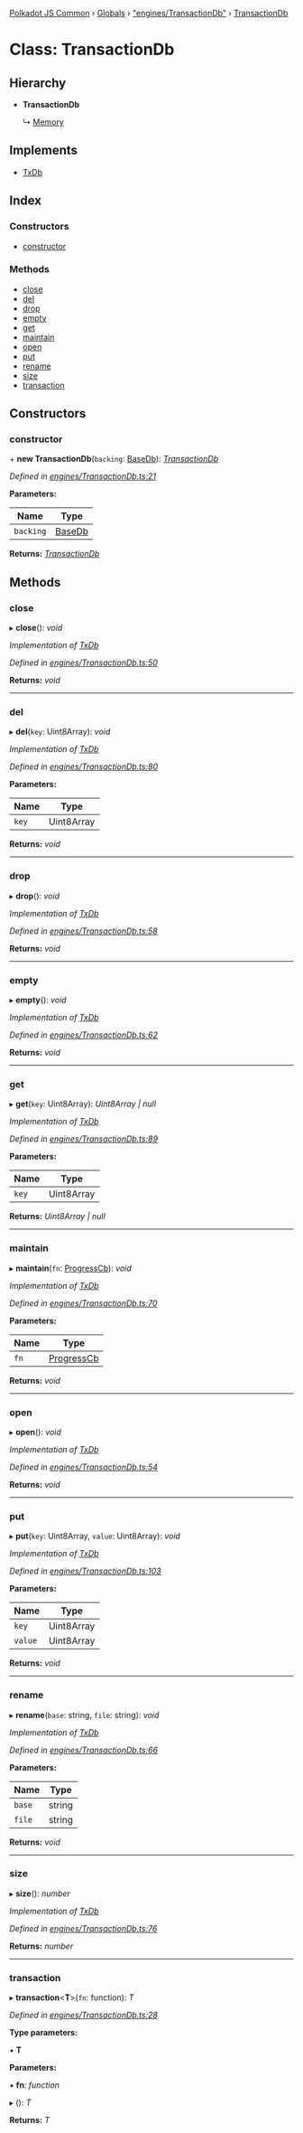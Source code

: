 [Polkadot JS Common](../README.md) › [Globals](../globals.md) › ["engines/TransactionDb"](../modules/_engines_transactiondb_.md) › [TransactionDb](_engines_transactiondb_.transactiondb.md)

# Class: TransactionDb

## Hierarchy

* **TransactionDb**

  ↳ [Memory](_memory_.memory.md)

## Implements

* [TxDb](../interfaces/_types_.txdb.md)

## Index

### Constructors

* [constructor](_engines_transactiondb_.transactiondb.md#constructor)

### Methods

* [close](_engines_transactiondb_.transactiondb.md#close)
* [del](_engines_transactiondb_.transactiondb.md#del)
* [drop](_engines_transactiondb_.transactiondb.md#drop)
* [empty](_engines_transactiondb_.transactiondb.md#empty)
* [get](_engines_transactiondb_.transactiondb.md#get)
* [maintain](_engines_transactiondb_.transactiondb.md#maintain)
* [open](_engines_transactiondb_.transactiondb.md#open)
* [put](_engines_transactiondb_.transactiondb.md#put)
* [rename](_engines_transactiondb_.transactiondb.md#rename)
* [size](_engines_transactiondb_.transactiondb.md#size)
* [transaction](_engines_transactiondb_.transactiondb.md#transaction)

## Constructors

###  constructor

\+ **new TransactionDb**(`backing`: [BaseDb](../interfaces/_types_.basedb.md)): *[TransactionDb](_engines_transactiondb_.transactiondb.md)*

*Defined in [engines/TransactionDb.ts:21](https://github.com/polkadot-js/common/blob/c776f0d8/packages/db/src/engines/TransactionDb.ts#L21)*

**Parameters:**

Name | Type |
------ | ------ |
`backing` | [BaseDb](../interfaces/_types_.basedb.md) |

**Returns:** *[TransactionDb](_engines_transactiondb_.transactiondb.md)*

## Methods

###  close

▸ **close**(): *void*

*Implementation of [TxDb](../interfaces/_types_.txdb.md)*

*Defined in [engines/TransactionDb.ts:50](https://github.com/polkadot-js/common/blob/c776f0d8/packages/db/src/engines/TransactionDb.ts#L50)*

**Returns:** *void*

___

###  del

▸ **del**(`key`: Uint8Array): *void*

*Implementation of [TxDb](../interfaces/_types_.txdb.md)*

*Defined in [engines/TransactionDb.ts:80](https://github.com/polkadot-js/common/blob/c776f0d8/packages/db/src/engines/TransactionDb.ts#L80)*

**Parameters:**

Name | Type |
------ | ------ |
`key` | Uint8Array |

**Returns:** *void*

___

###  drop

▸ **drop**(): *void*

*Implementation of [TxDb](../interfaces/_types_.txdb.md)*

*Defined in [engines/TransactionDb.ts:58](https://github.com/polkadot-js/common/blob/c776f0d8/packages/db/src/engines/TransactionDb.ts#L58)*

**Returns:** *void*

___

###  empty

▸ **empty**(): *void*

*Implementation of [TxDb](../interfaces/_types_.txdb.md)*

*Defined in [engines/TransactionDb.ts:62](https://github.com/polkadot-js/common/blob/c776f0d8/packages/db/src/engines/TransactionDb.ts#L62)*

**Returns:** *void*

___

###  get

▸ **get**(`key`: Uint8Array): *Uint8Array | null*

*Implementation of [TxDb](../interfaces/_types_.txdb.md)*

*Defined in [engines/TransactionDb.ts:89](https://github.com/polkadot-js/common/blob/c776f0d8/packages/db/src/engines/TransactionDb.ts#L89)*

**Parameters:**

Name | Type |
------ | ------ |
`key` | Uint8Array |

**Returns:** *Uint8Array | null*

___

###  maintain

▸ **maintain**(`fn`: [ProgressCb](../modules/_types_.md#progresscb)): *void*

*Implementation of [TxDb](../interfaces/_types_.txdb.md)*

*Defined in [engines/TransactionDb.ts:70](https://github.com/polkadot-js/common/blob/c776f0d8/packages/db/src/engines/TransactionDb.ts#L70)*

**Parameters:**

Name | Type |
------ | ------ |
`fn` | [ProgressCb](../modules/_types_.md#progresscb) |

**Returns:** *void*

___

###  open

▸ **open**(): *void*

*Implementation of [TxDb](../interfaces/_types_.txdb.md)*

*Defined in [engines/TransactionDb.ts:54](https://github.com/polkadot-js/common/blob/c776f0d8/packages/db/src/engines/TransactionDb.ts#L54)*

**Returns:** *void*

___

###  put

▸ **put**(`key`: Uint8Array, `value`: Uint8Array): *void*

*Implementation of [TxDb](../interfaces/_types_.txdb.md)*

*Defined in [engines/TransactionDb.ts:103](https://github.com/polkadot-js/common/blob/c776f0d8/packages/db/src/engines/TransactionDb.ts#L103)*

**Parameters:**

Name | Type |
------ | ------ |
`key` | Uint8Array |
`value` | Uint8Array |

**Returns:** *void*

___

###  rename

▸ **rename**(`base`: string, `file`: string): *void*

*Implementation of [TxDb](../interfaces/_types_.txdb.md)*

*Defined in [engines/TransactionDb.ts:66](https://github.com/polkadot-js/common/blob/c776f0d8/packages/db/src/engines/TransactionDb.ts#L66)*

**Parameters:**

Name | Type |
------ | ------ |
`base` | string |
`file` | string |

**Returns:** *void*

___

###  size

▸ **size**(): *number*

*Implementation of [TxDb](../interfaces/_types_.txdb.md)*

*Defined in [engines/TransactionDb.ts:76](https://github.com/polkadot-js/common/blob/c776f0d8/packages/db/src/engines/TransactionDb.ts#L76)*

**Returns:** *number*

___

###  transaction

▸ **transaction**<**T**>(`fn`: function): *T*

*Defined in [engines/TransactionDb.ts:28](https://github.com/polkadot-js/common/blob/c776f0d8/packages/db/src/engines/TransactionDb.ts#L28)*

**Type parameters:**

▪ **T**

**Parameters:**

▪ **fn**: *function*

▸ (): *T*

**Returns:** *T*
